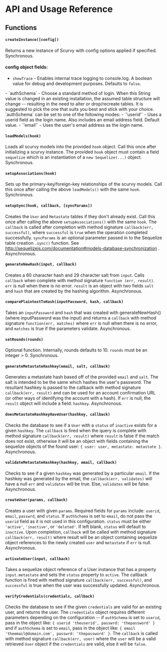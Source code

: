 API and Usage Reference
=======================

Functions
---------

#### `createInstance([config])`
Returns a new instance of Scurvy with config options applied if specified. Synchronous.

#### config object fields:
- `showTrace` - Enables internal trace logging to console.log. A boolean value for debug and development purposes. Defaults to `false`.
<p></p>
- `authSchema` - Choose a standard method of login. When this String value is changed in an existing installation, the assumed table structure will change -- resulting in the need to alter or drop/recreate tables. It is suggested to pick the one that suits you best and stick with your choice.
`authSchema` can be set to one of the following modes:
  - `'userid'` - Uses a userid field as the login name. Also includes an email address field. Default value.
  - `'email'` - Uses the user's email address as the login name.

#### `loadModels(hook)`
Loads all scurvy models into the provided `hook` object. Call this once after initializing a scurvy instance. The provided `hook` object must contain a field `sequelize` which is an instantiation of a `new Sequelize(...)` object. Synchronous.

#### `setupAssociations(hook)`
Sets up the primary-key/foreign-key relationships of the scurvy models. Call this once after calling the above `loadModels()` with the same `hook`. Synchronous.

#### `setupSync(hook, callback, [syncParams])`
Creates the `User` and `Metastate` tables if they don't already exist. Call this once after calling the above `setupAssociations()` with the same `hook`. The `callback` is called after completion with method signature `callback(err, successful)`, where `successful` is `true` when the operation completed successfully. `syncParams` is an optional parameter passed in to the Sequelize table creation `.sync()` function. See http://sequelizejs.com/documentation#models-database-synchronization . Asynchronous.

#### `generateNewHash(input, callback)`
Creates a 60 character hash and 29 character salt from ```input```. Calls ```callback``` when complete with method signature ```function (err, result)```. ```err``` is null when there is no error. ```result``` is an object with two fields ```salt``` and ```hash``` that are created by the hashing algorithm.  Asynchronous.

#### `comparePlaintextToHash(inputPassword, hash, callback)`
Takes an ```inputPassword``` and  ```hash``` that was created with generateNewHash() (where inputPassword was the input) and returns a ```callback``` with method signature ```function(err, matches)``` where ```err``` is null when there is no error, and ```matches``` is true if the parameters validate. Asynchronous.

#### `setRounds(rounds)`
Optional function. Internally, rounds defaults to 10.
`rounds` must be an integer > 0. Synchronous.

#### `generateMetastateHashkey(email, salt, callback)`
Generates a metastate hash based off of the provided ```email``` and ```salt```. The salt is intended to be the same which hashes the user's password.
The resultant hashkey is passed to the callback with method signature ```callback(err, result)``` and can be used for an account confirmation URL (or other ways of identifying the account with a hash).
If ```err``` is null, the ```result``` object will include a field: ```hashkey```. Asynchronous.

#### `doesMetastateHashkeyHaveUser(hashkey, callback)`
Checks the database to see if a `User` with a `status` of `inactive` exists for a given `hashkey`.
The `callback` is fired when the query is complete with method signature `callback(err, result)` where `result` is false if the match does not exist, otherwise it will be an object with fields containing the sequelize objects of the found user: `{ user: user, metastate: metastate }`. Asynchronous.

#### `validateMetastateHashkey(hashkey, email, callback)`
Checks to see if a given ```hashkey``` was generated by a particular ```email```.
If the hashkey was generated by the email, the ```callback(err, validates)``` will have a null ```err``` and ```validates``` will be true. Else, ```validates``` will be false. Asynchronous.

#### `createUser(params, callback)`
Creates a user with given ```params```. Required fields for ```params``` include: ```userid```, ```email```, ```passwrd```, and ```status```. If `authSchema` is set to `email`, do not pass the `userid` field as it is not used in this configuration.
```status``` must be either ```'active'```, ```'inactive'```, or ```'deleted'```. If left blank, ```status``` will default to ```inactive```.
Upon completion, ```callback``` will be called with method signature ```callback(err, result)``` where result will be an object containing sequelize object references to the newly created  ```user``` and ```metastate``` if ```err``` is null. Asynchronous.

#### `activateUser(input, callback)`
Takes a sequelize object reference of a User instance that has a property `input.metastate` and sets the `status` property to `active`.
The callback function is fired with method signature `callback(err, successful)`, and `successful` is true when the user was successfully updated. Asynchronous.

#### `verifyCredentials(credentials, callback)`
Checks the database to see if the given `credentials` are valid for an existing user, and returns the user. The `credentials` object requires different parameters depending on the configuration -- if `authSchema` is set to `userid`, pass in the object like: `{ userid 'theuserid', passwrd: 'thepassword' }` and if `authSchema` is set to `email`, pass in the object like: `{ email 'theemail@domain.com', passwrd: 'thepassword' }`. The `callback` is called with method signature `callback(err, user)` where the `user` will be a valid retrieved `User` object if the `credentials` are valid, else it will be `false`.

